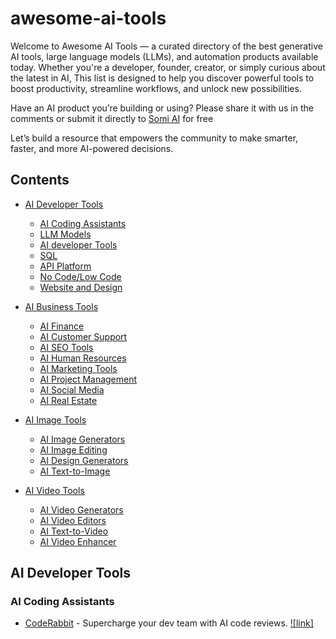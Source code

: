 # awesome-ai-tools

Welcome to Awesome AI Tools — a curated directory of the best generative AI tools, large language models (LLMs), and automation products available today. 
Whether you're a developer, founder, creator, or simply curious about the latest in AI, 
This list is designed to help you discover powerful tools to boost productivity, streamline workflows, and unlock new possibilities.

Have an AI product you’re building or using? Please share it with us in the comments or submit it directly to [Somi AI](https://somi.ai/) for free

Let’s build a resource that empowers the community to make smarter, faster, and more AI-powered decisions.




## Contents

- [AI Developer Tools](#ai-developer-tools)
  - [AI Coding Assistants](#ai-code-assistants)
  - [LLM Models](#llm-models)
  - [AI developer Tools](#ai-developer-tools)
  - [SQL](#sql)
  - [API Platform](#api-platform)
  - [No Code/Low Code](#no-code-low-code)
  - [Website and Design](#websites-and-design)

- [AI Business Tools](#https://somi.ai/categories/ai-business-tools)
  - [AI Finance](#https://somi.ai/categories/finance)
  - [AI Customer Support](#https://somi.ai/categories/customer-support)
  - [AI SEO Tools](#https://somi.ai/categories/seo)
  - [AI Human Resources](#https://somi.ai/categories/human-resources)
  - [AI Marketing Tools](#https://somi.ai/categories/marketing)
  - [AI Project Management](#https://somi.ai/categories/project-management)
  - [AI Social Media](#https://somi.ai/categories/social-media)
  - [AI Real Estate](#https://somi.ai/categories/real-estate)


- [AI Image Tools](#https://somi.ai/categories/ai-image-tools)
  - [AI Image Generators](#https://somi.ai/categories/image-generators)
  - [AI Image Editing](#https://somi.ai/categories/image-editing)
  - [AI Design Generators](#https://somi.ai/categories/design-generators)
  - [AI Text-to-Image](#https://somi.ai/categories/text-to-image)


- [AI Video Tools](#https://somi.ai/categories/ai-video-tools)
  - [AI Video Generators](#https://somi.ai/categories/video-generators)
  - [AI Video Editors](#https://somi.ai/categories/video-editing)
  - [AI Text-to-Video](#https://somi.ai/categories/text-to-video)
  - [AI Video Enhancer](#https://somi.ai/categories/video-enhancer)
 
## AI Developer Tools

### AI Coding Assistants
- [CodeRabbit](https://somi.ai/products/code-rabbit) - Supercharge your dev team with AI code reviews. [![link]](https://www.coderabbit.ai/)


    
